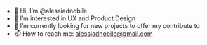 - 👋 Hi, I’m @alessiadnobile
- 👀 I’m interested in UX and Product Design
- 🌱 I’m currently looking for new projects to offer my contribute to
- 📫 How to reach me: alessiadnobile@gmail.com
